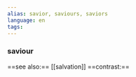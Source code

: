 ```yaml
---
alias: savior, saviours, saviors
language: en
tags: 
---
```

### saviour
==see also:== [[salvation]]
==contrast:== 